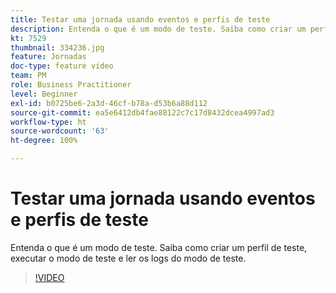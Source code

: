 ```yaml
---
title: Testar uma jornada usando eventos e perfis de teste
description: Entenda o que é um modo de teste. Saiba como criar um perfil de teste, executar o modo de teste e ler os logs do modo de teste.
kt: 7529
thumbnail: 334236.jpg
feature: Jornadas
doc-type: feature video
team: PM
role: Business Practitioner
level: Beginner
exl-id: b0725be6-2a3d-46cf-b78a-d53b6a88d112
source-git-commit: ea5e6412db4fae88122c7c17d8432dcea4997ad3
workflow-type: ht
source-wordcount: '63'
ht-degree: 100%

---
```


# Testar uma jornada usando eventos e perfis de teste

Entenda o que é um modo de teste. Saiba como criar um perfil de teste, executar o modo de teste e ler os logs do modo de teste.

>[!VIDEO](https://video.tv.adobe.com/v/334236?quality=12)

